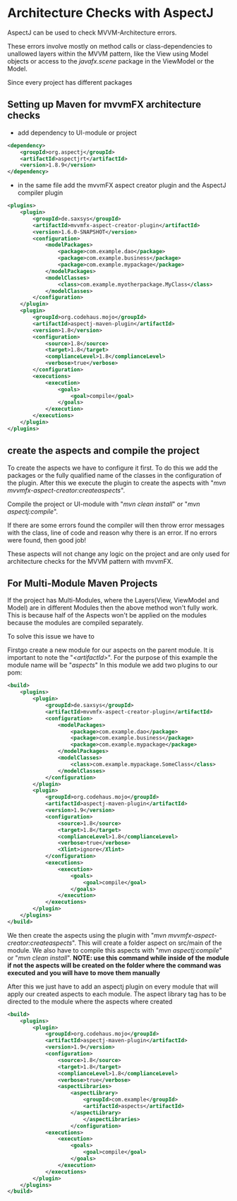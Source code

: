 # Architecture Checks with AspectJ

AspectJ can be used to check MVVM-Architecture errors.

These errors involve mostly on method calls or class-dependencies to unallowed layers within the MVVM pattern, like the View using Model objects or access to the _javafx.scene_ package in the ViewModel or the Model.

Since every project has different packages

## Setting up Maven for mvvmFX architecture checks

   - add dependency to UI-module or project

```xml
<dependency>
    <groupId>org.aspectj</groupId>
    <artifactId>aspectjrt</artifactId>
    <version>1.8.9</version>
</dependency>
```
   - in the same file add the mvvmFX aspect creator plugin and the AspectJ compiler plugin
   
```xml
<plugins>
    <plugin>
        <groupId>de.saxsys</groupId>
        <artifactId>mvvmfx-aspect-creator-plugin</artifactId>
        <version>1.6.0-SNAPSHOT</version>
        <configuration>
            <modelPackages>
                <package>com.example.dao</package>
                <package>com.example.business</package>
                <package>com.example.mypackage</package>
            </modelPackages>
            <modelClasses>
                <class>com.example.myotherpackage.MyClass</class>
            </modelClasses>
        </configuration>
    </plugin>
    <plugin>
        <groupId>org.codehaus.mojo</groupId>
        <artifactId>aspectj-maven-plugin</artifactId>
        <version>1.8</version>
        <configuration>
            <source>1.8</source>
            <target>1.8</target>
            <complianceLevel>1.8</complianceLevel>
            <verbose>true</verbose>
        </configuration>
        <executions>
            <execution>
                <goals>
                    <goal>compile</goal>
                </goals>
            </execution>
        </executions>
    </plugin>
</plugins>
```

## create the aspects and compile the project
To create the aspects we have to configure it first. To do this we add the packages or the fully qualified name of the classes in the configuration of the plugin.
After this we execute the plugin to create the aspects with "_mvn mvvmfx-aspect-creator:createaspects_".

Compile the project or UI-module with "_mvn clean install_" or "_mvn aspectj:compile_".

If there are some errors found the compiler will then throw error messages with the class, line of code and reason why there is an error.
If no errors were found, then good job!

These aspects will not change any logic on the project and are only used for architecture checks for the MVVM pattern with mvvmFX.


## For Multi-Module Maven Projects
If the project has Multi-Modules, where the Layers(View, ViewModel and Model) are in different Modules then the above method won't fully work.
This is because half of the Aspects won't be applied on the modules because the modules are compiled separately. 
 
To solve this issue we have to 

Firstgo create a new module for our aspects on the parent module. 
It is important to note the "_\<artifactId>_". For the purpose of this example the module name will be "_aspects_"
In this module we add two plugins to our pom:
```xml
<build>
    <plugins>
        <plugin>
            <groupId>de.saxsys</groupId>
            <artifactId>mvvmfx-aspect-creator-plugin</artifactId>
            <configuration>
                <modelPackages>
                    <package>com.example.dao</package>
                    <package>com.example.business</package>
                    <package>com.example.mypackage</package>
                </modelPackages>
                <modelClasses>
                    <class>com.example.mypackage.SomeClass</class>
                </modelClasses>
            </configuration>
        </plugin>
        <plugin>
            <groupId>org.codehaus.mojo</groupId>
            <artifactId>aspectj-maven-plugin</artifactId>
            <version>1.9</version>
            <configuration>
                <source>1.8</source>
                <target>1.8</target>
                <complianceLevel>1.8</complianceLevel>
                <verbose>true</verbose>
                <Xlint>ignore</Xlint>
            </configuration>
            <executions>
                <execution>
                    <goals>
                        <goal>compile</goal>
                    </goals>
                </execution>
            </executions>
        </plugin>
    </plugins>
</build>
```

We then create the aspects using the plugin with "_mvn mvvmfx-aspect-creator:createaspects_". This will create a folder aspect on src/main of the module.
We also have to compile this aspects with "_mvn aspectj:compile_" or "_mvn clean install_".
__NOTE: use this command while inside of the module if not the aspects will be created on the folder where the command was executed and you will have to move them manually__

After this we just have to add an aspectj plugin on every module that will apply our created aspects to each module.
The aspect library tag has to be directed to the module where the aspects where created

```xml
<build>
    <plugins>
        <plugin>
            <groupId>org.codehaus.mojo</groupId>
            <artifactId>aspectj-maven-plugin</artifactId>
            <version>1.9</version>
            <configuration>
                <source>1.8</source>
                <target>1.8</target>
                <complianceLevel>1.8</complianceLevel>
                <verbose>true</verbose>
                <aspectLibraries>
                    <aspectLibrary>
                        <groupId>com.example</groupId>
                        <artifactId>aspects</artifactId>
                    </aspectLibrary>
                        </aspectLibraries>
                    </configuration>
            <executions>
                <execution>
                    <goals>
                        <goal>compile</goal>
                    </goals>
                </execution>
            </executions>
        </plugin>
    </plugins>
</build>
```